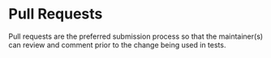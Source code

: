 # Pull Requests

Pull requests are the preferred submission process so that the maintainer(s) can review and comment prior to the change being used in tests.
